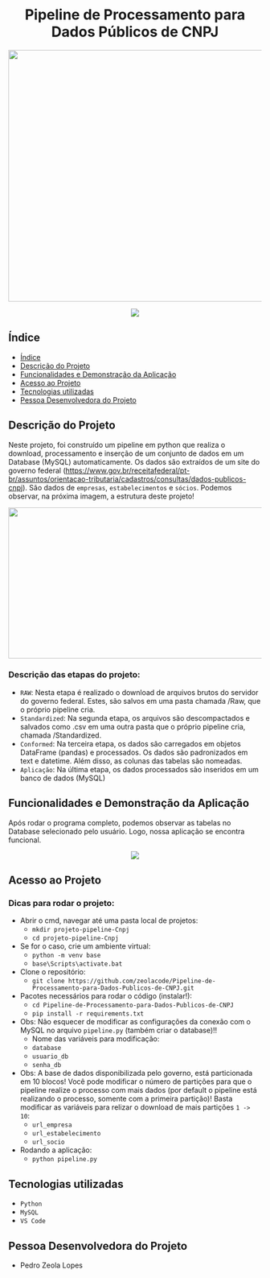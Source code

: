 <h1 align="center"> Pipeline de Processamento para Dados Públicos de CNPJ </h1>

<p align="center">
<img src="https://user-images.githubusercontent.com/96552968/159188707-f9ec21c9-885d-42e0-9b1e-2f3bfc475123.png" width="750" height="500" >
</p>

<p align="center">
<img src="http://img.shields.io/static/v1?label=STATUS&message=EM%20DESENVOLVIMENTO&color=GREEN&style=for-the-badge"/>
</p>

## Índice 

* [Índice](#índice)
* [Descrição do Projeto](#descrição-do-projeto)
* [Funcionalidades e Demonstração da Aplicação](#funcionalidades-e-demonstração-da-aplicação)
* [Acesso ao Projeto](#acesso-ao-projeto)
* [Tecnologias utilizadas](#tecnologias-utilizadas)
* [Pessoa Desenvolvedora do Projeto](#pessoas-desenvolvedoras)


## Descrição do Projeto

   Neste projeto, foi construído um pipeline em python que realiza o download, processamento e inserção de um conjunto de dados em um Database (MySQL) automaticamente. Os dados são extraídos de um site do governo federal (https://www.gov.br/receitafederal/pt-br/assuntos/orientacao-tributaria/cadastros/consultas/dados-publicos-cnpj). São dados de `empresas`, `estabelecimentos` e `sócios`. Podemos observar, na próxima imagem, a estrutura deste projeto! 
  
<p align="center">
<img src="https://user-images.githubusercontent.com/96552968/159190254-287f4918-8c81-4f14-83a0-f104f85d6917.png" width="550" height="300" >
</p>

### Descrição das etapas do projeto: 
  
  - `RAW`: Nesta etapa é realizado o download de arquivos brutos do servidor do governo federal. Estes, são salvos em uma pasta chamada /Raw, que o próprio pipeline cria. 
  - `Standardized`: Na segunda etapa, os arquivos são descompactados e salvados como .csv em uma outra pasta que o próprio pipeline cria, chamada /Standardized.
  - `Conformed`: Na terceira etapa, os dados são carregados em objetos DataFrame (pandas) e processados. Os dados são padronizados em text e datetime. Além disso, as colunas das tabelas são nomeadas.    
  - `Aplicação`: Na última etapa, os dados processados são inseridos em um banco de dados (MySQL) 
  
## Funcionalidades e Demonstração da Aplicação
   Após rodar o programa completo, podemos observar as tabelas no Database selecionado pelo usuário. Logo, nossa aplicação se encontra funcional.   
<p align="center">
<img src="https://user-images.githubusercontent.com/96552968/159191321-304bcc6d-f4a7-4920-8526-e03e9ee068ba.png" >
</p>

## Acesso ao Projeto
### Dicas para rodar o projeto: 
   - Abrir o cmd, navegar até uma pasta local de projetos:
      - `mkdir projeto-pipeline-Cnpj`
      - `cd projeto-pipeline-Cnpj`
   - Se for o caso, crie um ambiente virtual:
      - `python -m venv base`
      - `base\Scripts\activate.bat`
   - Clone o repositório: 
      - `git clone https://github.com/zeolacode/Pipeline-de-Processamento-para-Dados-Publicos-de-CNPJ.git`
   - Pacotes necessários para rodar o código (instalar!):
      - `cd Pipeline-de-Processamento-para-Dados-Publicos-de-CNPJ`
      - `pip install -r requirements.txt`
   - Obs: Não esquecer de modificar as configurações da conexão com o MySQL no arquivo `pipeline.py` (também criar o database)!!
      - Nome das variáveis para modificação:
      - `database`
      - `usuario_db`
      - `senha_db`
   - Obs: A base de dados disponibilizada pelo governo, está particionada em 10 blocos! Você pode modificar o número de partições para que o pipeline realize o          processo com mais dados (por default o pipeline está realizando o processo, somente com a primeira partição)! Basta modificar as variáveis para relizar o download de mais partições `1 -> 10`:
      - `url_empresa`
      - `url_estabelecimento`
      - `url_socio`
   - Rodando a aplicação:  
      - `python pipeline.py`

## Tecnologias utilizadas
   - `Python`
   - `MySQL`
   - `VS Code`

## Pessoa Desenvolvedora do Projeto
   - Pedro Zeola Lopes
 
